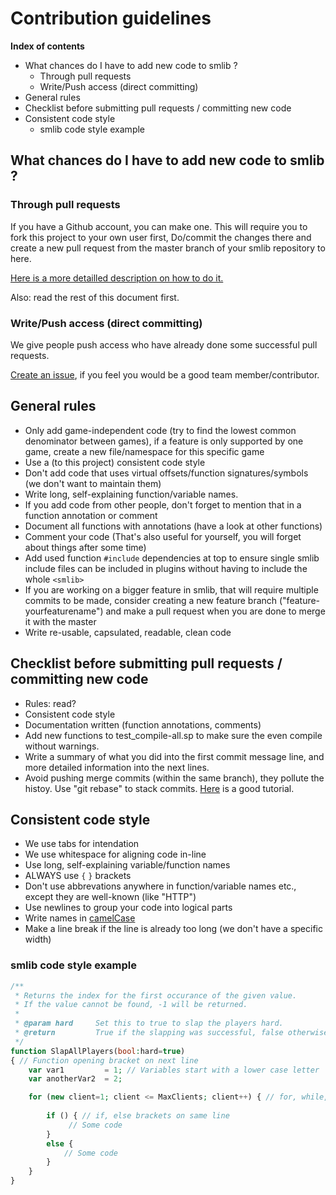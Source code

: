 # Contribution guidelines


**Index of contents**
* What chances do I have to add new code to smlib ?
	* Through pull requests
	* Write/Push access (direct committing)
* General rules
* Checklist before submitting pull requests / committing new code
* Consistent code style
	* smlib code style example

## What chances do I have to add new code to smlib ?

### Through pull requests

If you have a Github account, you can make one.
This will require you to fork this project to your own user first, Do/commit the changes there and create a new pull request from the master branch of your smlib repository to here.

[Here is a more detailled description on how to do it.](https://help.github.com/articles/using-pull-requests)

Also: read the rest of this document first.

### Write/Push access (direct committing)

We give people push access who have already done some successful pull requests.

[Create an issue](https://github.com/bcserv/smlib/issues/new), if you feel you would be a good team member/contributor.

## General rules

* Only add game-independent code (try to find the lowest common denominator between games), if a feature is only supported by one game, create a new file/namespace for this specific game
* Use a (to this project) consistent code style
* Don't add code that uses virtual offsets/function signatures/symbols (we don't want to maintain them)
* Write long, self-explaining function/variable names.
* If you add code from other people, don't forget to mention that in a function annotation or comment
* Document all functions with annotations (have a look at other functions)
* Comment your code (That's also useful for yourself, you will forget about things after some time)
* Add used function `#include` dependencies at top to ensure single smlib include files can be included in plugins without having to include the whole `<smlib>`
* If you are working on a bigger feature in smlib, that will require multiple commits to be made, consider creating a new feature branch ("feature-yourfeaturename") and make a pull request when you are done to merge it with the master
* Write re-usable, capsulated, readable, clean code


## Checklist before submitting pull requests / committing new code

* Rules: read?
* Consistent code style
* Documentation written (function annotations, comments)
* Add new functions to test_compile-all.sp to make sure the even compile without warnings.
* Write a summary of what you did into the first commit message line, and more detailed information into the next lines.
* Avoid pushing merge commits (within the same branch), they pollute the histoy. Use "git rebase" to stack commits. [Here](http://randyfay.com/content/simpler-rebasing-avoiding-unintentional-merge-commits) is a good tutorial.

## Consistent code style

* We use tabs for intendation
* We use whitespace for aligning code in-line
* Use long, self-explaining variable/function names
* ALWAYS use `{` `}` brackets
* Don't use abbrevations anywhere in function/variable names etc., except they are well-known (like "HTTP")
* Use newlines to group your code into logical parts
* Write names in [camelCase](https://www.google.at/?q=camelCase)
* Make a line break if the line is already too long (we don't have a specific width)

### smlib code style example
```php
/**
 * Returns the index for the first occurance of the given value.
 * If the value cannot be found, -1 will be returned.
 *
 * @param hard     Set this to true to slap the players hard.
 * @return         True if the slapping was successful, false otherwise
 */
function SlapAllPlayers(bool:hard=true)
{ // Function opening bracket on next line
	var var1         = 1; // Variables start with a lower case letter
	var anotherVar2  = 2;

	for (new client=1; client <= MaxClients; client++) { // for, while, do, switch etc. brackets on same line
	
		if () { // if, else brackets on same line
			 // Some code
		}
		else {
			// Some code
		}
	}
}
```
